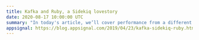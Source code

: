 ```yaml
---
title: Kafka and Ruby, a Sidekiq lovestory
date: 2020-08-17 10:00:00 UTC
summary: "In today's article, we’ll cover performance from a different angle: The choices we made in our stack for AppSignal."
appsignal: https://blog.appsignal.com/2019/04/23/kafka-sidekiq-ruby.html
---
```

